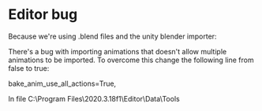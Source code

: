# Editor bug

Because we're using .blend files and the unity blender importer:

There's a bug with importing animations that doesn't allow multiple animations to be imported. To overcome this change the following line from false to true:

bake_anim_use_all_actions=True,

In file C:\Program Files\2020.3.18f1\Editor\Data\Tools
